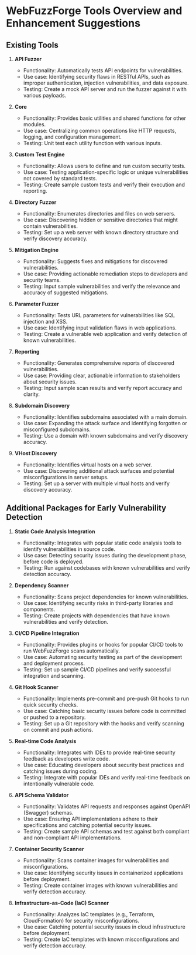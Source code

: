# WebFuzzForge Tools Overview and Enhancement Suggestions

## Existing Tools

1. **API Fuzzer**
   - Functionality: Automatically tests API endpoints for vulnerabilities.
   - Use case: Identifying security flaws in RESTful APIs, such as improper authentication, injection vulnerabilities, and data exposure.
   - Testing: Create a mock API server and run the fuzzer against it with various payloads.

2. **Core**
   - Functionality: Provides basic utilities and shared functions for other modules.
   - Use case: Centralizing common operations like HTTP requests, logging, and configuration management.
   - Testing: Unit test each utility function with various inputs.

3. **Custom Test Engine**
   - Functionality: Allows users to define and run custom security tests.
   - Use case: Testing application-specific logic or unique vulnerabilities not covered by standard tests.
   - Testing: Create sample custom tests and verify their execution and reporting.

4. **Directory Fuzzer**
   - Functionality: Enumerates directories and files on web servers.
   - Use case: Discovering hidden or sensitive directories that might contain vulnerabilities.
   - Testing: Set up a web server with known directory structure and verify discovery accuracy.

5. **Mitigation Engine**
   - Functionality: Suggests fixes and mitigations for discovered vulnerabilities.
   - Use case: Providing actionable remediation steps to developers and security teams.
   - Testing: Input sample vulnerabilities and verify the relevance and accuracy of suggested mitigations.

6. **Parameter Fuzzer**
   - Functionality: Tests URL parameters for vulnerabilities like SQL injection and XSS.
   - Use case: Identifying input validation flaws in web applications.
   - Testing: Create a vulnerable web application and verify detection of known vulnerabilities.

7. **Reporting**
   - Functionality: Generates comprehensive reports of discovered vulnerabilities.
   - Use case: Providing clear, actionable information to stakeholders about security issues.
   - Testing: Input sample scan results and verify report accuracy and clarity.

8. **Subdomain Discovery**
   - Functionality: Identifies subdomains associated with a main domain.
   - Use case: Expanding the attack surface and identifying forgotten or misconfigured subdomains.
   - Testing: Use a domain with known subdomains and verify discovery accuracy.

9. **VHost Discovery**
   - Functionality: Identifies virtual hosts on a web server.
   - Use case: Discovering additional attack surfaces and potential misconfigurations in server setups.
   - Testing: Set up a server with multiple virtual hosts and verify discovery accuracy.

## Additional Packages for Early Vulnerability Detection

1. **Static Code Analysis Integration**
   - Functionality: Integrates with popular static code analysis tools to identify vulnerabilities in source code.
   - Use case: Detecting security issues during the development phase, before code is deployed.
   - Testing: Run against codebases with known vulnerabilities and verify detection accuracy.

2. **Dependency Scanner**
   - Functionality: Scans project dependencies for known vulnerabilities.
   - Use case: Identifying security risks in third-party libraries and components.
   - Testing: Create projects with dependencies that have known vulnerabilities and verify detection.

3. **CI/CD Pipeline Integration**
   - Functionality: Provides plugins or hooks for popular CI/CD tools to run WebFuzzForge scans automatically.
   - Use case: Automating security testing as part of the development and deployment process.
   - Testing: Set up sample CI/CD pipelines and verify successful integration and scanning.

4. **Git Hook Scanner**
   - Functionality: Implements pre-commit and pre-push Git hooks to run quick security checks.
   - Use case: Catching basic security issues before code is committed or pushed to a repository.
   - Testing: Set up a Git repository with the hooks and verify scanning on commit and push actions.

5. **Real-time Code Analysis**
   - Functionality: Integrates with IDEs to provide real-time security feedback as developers write code.
   - Use case: Educating developers about security best practices and catching issues during coding.
   - Testing: Integrate with popular IDEs and verify real-time feedback on intentionally vulnerable code.

6. **API Schema Validator**
   - Functionality: Validates API requests and responses against OpenAPI (Swagger) schemas.
   - Use case: Ensuring API implementations adhere to their specifications and catching potential security issues.
   - Testing: Create sample API schemas and test against both compliant and non-compliant API implementations.

7. **Container Security Scanner**
   - Functionality: Scans container images for vulnerabilities and misconfigurations.
   - Use case: Identifying security issues in containerized applications before deployment.
   - Testing: Create container images with known vulnerabilities and verify detection accuracy.

8. **Infrastructure-as-Code (IaC) Scanner**
   - Functionality: Analyzes IaC templates (e.g., Terraform, CloudFormation) for security misconfigurations.
   - Use case: Catching potential security issues in cloud infrastructure before deployment.
   - Testing: Create IaC templates with known misconfigurations and verify detection accuracy.